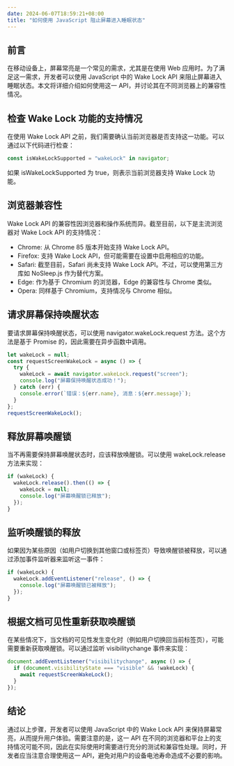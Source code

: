 ```yaml
---
date: 2024-06-07T18:59:21+08:00
title: "如何使用 JavaScript 阻止屏幕进入睡眠状态"
---
```


## 前言

在移动设备上，屏幕常亮是一个常见的需求，尤其是在使用 Web 应用时。为了满足这一需求，开发者可以使用 JavaScript 中的 Wake Lock API 来阻止屏幕进入睡眠状态。本文将详细介绍如何使用这一 API，并讨论其在不同浏览器上的兼容性情况。

## 检查 Wake Lock 功能的支持情况

在使用 Wake Lock API 之前，我们需要确认当前浏览器是否支持这一功能。可以通过以下代码进行检查：

```js
const isWakeLockSupported = "wakeLock" in navigator;
```

如果 isWakeLockSupported 为 true，则表示当前浏览器支持 Wake Lock 功能。

## 浏览器兼容性

Wake Lock API 的兼容性因浏览器和操作系统而异。截至目前，以下是主流浏览器对 Wake Lock API 的支持情况：

- Chrome: 从 Chrome 85 版本开始支持 Wake Lock API。
- Firefox: 支持 Wake Lock API，但可能需要在设置中启用相应的功能。
- Safari: 截至目前，Safari 尚未支持 Wake Lock API。不过，可以使用第三方库如 NoSleep.js 作为替代方案。
- Edge: 作为基于 Chromium 的浏览器，Edge 的兼容性与 Chrome 类似。
- Opera: 同样基于 Chromium，支持情况与 Chrome 相似。

## 请求屏幕保持唤醒状态

要请求屏幕保持唤醒状态，可以使用 navigator.wakeLock.request 方法。这个方法是基于 Promise 的，因此需要在异步函数中调用。

```js
let wakeLock = null;
const requestScreenWakeLock = async () => {
  try {
    wakeLock = await navigator.wakeLock.request("screen");
    console.log("屏幕保持唤醒状态成功！");
  } catch (err) {
    console.error(`错误：${err.name}, 消息：${err.message}`);
  }
};
requestScreenWakeLock();
```

## 释放屏幕唤醒锁

当不再需要保持屏幕唤醒状态时，应该释放唤醒锁。可以使用 wakeLock.release 方法来实现：

```js
if (wakeLock) {
  wakeLock.release().then(() => {
    wakeLock = null;
    console.log("屏幕唤醒锁已释放");
  });
}
```

## 监听唤醒锁的释放

如果因为某些原因（如用户切换到其他窗口或标签页）导致唤醒锁被释放，可以通过添加事件监听器来监听这一事件：

```js
if (wakeLock) {
  wakeLock.addEventListener("release", () => {
    console.log("屏幕唤醒锁已被释放");
  });
}
```

## 根据文档可见性重新获取唤醒锁

在某些情况下，当文档的可见性发生变化时（例如用户切换回当前标签页），可能需要重新获取唤醒锁。可以通过监听 visibilitychange 事件来实现：

```js
document.addEventListener("visibilitychange", async () => {
  if (document.visibilityState === "visible" && !wakeLock) {
    await requestScreenWakeLock();
  }
});
```

## 结论

通过以上步骤，开发者可以使用 JavaScript 中的 Wake Lock API 来保持屏幕常亮，从而提升用户体验。需要注意的是，这一 API 在不同的浏览器和平台上的支持情况可能不同，因此在实际使用时需要进行充分的测试和兼容性处理。同时，开发者应当注意合理使用这一 API，避免对用户的设备电池寿命造成不必要的影响。
